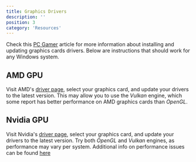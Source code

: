 ```yaml
---
title: Graphics Drivers
description: ''
position: 3
category: 'Resources'
---
```


Check this [PC Gamer](https://www.pcgamer.com/how-to-update-drivers/) article for more information about installing and updating graphics cards drivers. Below are instructions that should work for any Windows system.

## AMD GPU

Visit AMD's [driver page](https://www.amd.com/en/support), select your graphics card, and update your drivers to the latest version. This may allow you to use the _Vulkan_ engine, which some report has better performance on AMD graphics cards than *OpenGL*.

## Nvidia GPU

Visit Nvidia's [driver page](https://www.nvidia.com/Download/index.aspx), select your graphics card, and update your drivers to the latest version. Try both _OpenGL_ and _Vulkan_ engines, as performance may vary per system. Additional info on performance issues can be found [here](https://github.com/PrincessAkira/road-to-yuzu-without-switch#performance)
